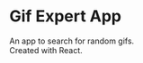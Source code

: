 <h1 tag> Gif Expert App </h1 tag>
  An app to search for random gifs.<br tag>
  Created with React.
